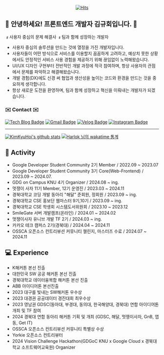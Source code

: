 <div align=center>
	
[![Hits](https://hits.seeyoufarm.com/api/count/incr/badge.svg?url=https%3A%2F%2Fgithub.com%2FKimKyuHoi&count_bg=%23020715&title_bg=%23020715&icon=openstreetmap.svg&icon_color=%23FFFFFF&title=Visitors&edge_flat=false)](https://hits.seeyoufarm.com)
  </div>
  
## :raised_hands: 안녕하세요! 프론트엔드 개발자 김규회입니다. :raised_hands:
﹟사용자 중심의 문제 해결사  ﹟팀과 함께 성장하는 개발자

- 사용자 중심의 솔루션을 만드는 것에 열정을 가진 개발자입니다.
- 사용자들이 어떤 방식으로 서비스를 이용할지 꼼꼼하게 고려하고, 예상치 못한 상황에서도 안정적인 서비스 사용 경험을 제공하기 위해 끊임없이 노력해왔습니다.
- UI/UX 디자인 구현부터 전반적인 개발 과정에 적극 참여하며, 항상 사용자의 관점에서 문제를 파악하고 해결해왔습니다.
- 개발 경험(DX)에도 신경 써 협업과 생산성을 높이는 코드와 환경을 만드는 것을 중요하게 생각합니다.
- 항상 새로운 도전을 환영하며, 팀과 함께 성장하고 혁신을 이뤄내는 개발자가 되겠습니다.
  
### ✉️ Contact ✉️
[![Tech Blog Badge](http://img.shields.io/badge/-Tech%20blog-black?style=flat-square&logo=github&link=https://KimKyuHoi.github.io/)](https://KimKyuHoi.github.io/)
[![Gmail Badge](https://img.shields.io/badge/Gmail-d14836?style=flat-square&logo=gmail&logoColor=white&link=mailto:k546kh@gmail.com)](mailto:k546kh@gmail.com)
[![Velog Badge](https://img.shields.io/badge/Velog-444444?style=flat-square&logo=Velog&logoColor=black"&link=https://velog.io/@k_gu_wae123)](https://velog.io/@k_gu_wae123)
[![Instagram Badge](https://img.shields.io/badge/Instagram-f5f5f5?style=flat-square&logo=Instagram&logoColor=black"&link=https://www.instagram.com/k.gu_wae/)](https://www.instagram.com/k.gu_wae/)

---

[![KimKyuHoi's github stats](https://github-readme-stats.vercel.app/api?username=KimKyuHoi)](https://github.com/anuraghazra/github-readme-stats)
[![Harlok 님의 wakatime 통계](https://github-readme-stats.vercel.app/api/wakatime?username=KimKyuHoi&layout=compact)](https://github.com/anuraghazra/github-readme-stats)


## :runner: Activity
* Google Developer Student Community 2기 Member / 2022.09 ~ 2023.07
* Google Developer Student Community 3기 Core(Web-Frontend) / 2023.09 ~ 2024.07.
* GDG on Campus KNU 4기 Organizer / 2024.08 ~ ing.
* 멋쟁이 사자 11기 Member, 12기 운영진 / 2023.03 ~ 2024.11
* 경북대학교 코딩 개발 동아리 "해달" 준회원, 정회원 / 2023.09 ~ ing.
* 경북대학교 CSE 홍보단 웹마스터 9기,10기 / 2023.09 ~ ing.
* 경북대학교 CSE 학생회 시스템도서위원회 / 2023.10 ~ 2023.12
* SmileGate 서버 개발캠프(온라인) / 2024.01 ~ 2024.02
* 멋쟁이사자 유니브 개발 TF 2기 / 2024.03 ~ ing.
* 카카오 테크 캠퍼스 2기(경북대) / 2024.04 ~ 2024.11
* OSSCA 오픈소스 컨트리뷰션 커뮤니티 챌린지, 마스터즈 수료 / 2024.07 ~ 2024.11

## :computer: Experience
* K해커톤 본선 진출
* 대한민국 SW 공공 해커톤 본선 진출
* 경북대학교 데이터융복합 해커톤 본선 진출
* ABB 아이디어톤 본선진출
* 2023 대구를 빛내는 SW해커톤 우수상
* 2023 대경권 공공데이터 경진대회 최우수상
* 2023 영남권 GDSC(동아대, 부경대, 동의대, 한국해양대, 경북대) 연합 아이디어톤 개최 및 TF 참여
* 2024 경북대 연합 동아리 해커톤 기획 및 개최 (GDSC, 해달, 멋쟁이사자, GnB, 앱동, Get IT)
* OSSCA 오픈소스 컨트리뷰션 커뮤니티 특별상 수상
* Yorkie 오픈소스 컨트리뷰터
* 2024 Vision Challenge Hackathon(GDGoC KNU x Google Cloud x 경북대학교 소프트웨어교육원) Organizer 
